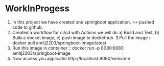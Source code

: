 # WorkInProgess

1. In this project we have created one springboot application. >> pushed code to github.
2. Created a workflow for ci/cd
   with Actions we will do a) Build and Test, b) Buils a docket image, c) push image to dockethub.
3.Pull the image :: docker pull amitj2203/springboot-image:latest
4. Run this image in container ::  docker run -p 8080:8080 amitj2203/springboot-image
5. Now access you applicatin http://localhost:8080/welcome

